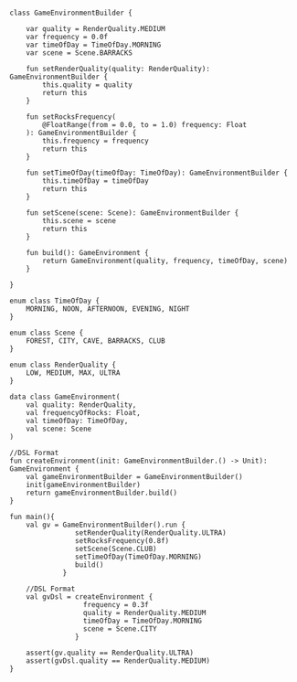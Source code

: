 <pre>
<code>
<span class="keyword">class</span> GameEnvironmentBuilder {

    <span class="keyword">var</span> quality = RenderQuality.<span class="static">MEDIUM</span>
    <span class="keyword">var</span> frequency = <span class="literals">0.0f</span>
    <span class="keyword">var</span> timeOfDay = TimeOfDay.<span class="static">MORNING</span>
    <span class="keyword">var</span> scene = Scene.<span class="static">BARRACKS</span>

    <span class="keyword">fun</span> setRenderQuality(quality: RenderQuality): <span class="types">GameEnvironmentBuilder</span> {
        <span class="keyword">this</span>.quality = quality
        <span class="keyword">return this</span>
    }

    <span class="keyword">fun</span> setRocksFrequency(
        <span class="annotation">@FloatRange(from = 0.0, to = 1.0)</span> frequency: <span class="types">Float</span>
    ): <span class="types">GameEnvironmentBuilder</span> {
        <span class="keyword">this</span>.frequency = frequency
        <span class="keyword">return this</span>
    }

    <span class="keyword">fun</span> setTimeOfDay(timeOfDay: <span class="types">TimeOfDay</span>): <span class="types">GameEnvironmentBuilder</span> {
        <span class="keyword">this</span>.timeOfDay = timeOfDay
        <span class="keyword">return this</span>
    }

    <span class="keyword">fun</span> setScene(scene: <span class="types">Scene</span>): <span class="types">GameEnvironmentBuilder</span> {
        <span class="keyword">this</span>.scene = scene
        <span class="keyword">return this</span>
    }

    <span class="keyword">fun</span> build(): <span class="types">GameEnvironment</span> {
        <span class="keyword">return</span> GameEnvironment(quality, frequency, timeOfDay, scene)
    }

}

<span class="keyword">enum class</span> TimeOfDay {
    MORNING, NOON, AFTERNOON, EVENING, NIGHT
}

<span class="keyword">enum class</span> Scene {
    FOREST, CITY, CAVE, BARRACKS, CLUB
}

<span class="keyword">enum class</span> RenderQuality {
    LOW, MEDIUM, MAX, ULTRA
}

<span class="keyword">data class</span> GameEnvironment(
    <span class="keyword">val</span> quality: <span class="types">RenderQuality</span>,
    <span class="keyword">val</span> frequencyOfRocks: <span class="types">Float</span>,
    <span class="keyword">val</span> timeOfDay: <span class="types">TimeOfDay</span>,
    <span class="keyword">val</span> scene: <span class="types">Scene</span>
)

//DSL Format
<span class="keyword">fun</span> createEnvironment(init: <span class="types">GameEnvironmentBuilder.() -> Unit</span>): <span class="types">GameEnvironment</span> {
    <span class="keyword">val</span> gameEnvironmentBuilder = GameEnvironmentBuilder()
    init(gameEnvironmentBuilder)
    <span class="keyword">return</span> gameEnvironmentBuilder.build()
}

<span class="keyword">fun</span> main(){
    <span class="keyword">val</span> gv = GameEnvironmentBuilder().run {
                setRenderQuality(RenderQuality.ULTRA)
                setRocksFrequency(0.8f)
                setScene(Scene.CLUB)
                setTimeOfDay(TimeOfDay.MORNING)
                build()
             }

    <span class="comment">//DSL Format</span>
    <span class="keyword">val</span> gvDsl = createEnvironment {
                  frequency = 0.3f
                  quality = RenderQuality.MEDIUM
                  timeOfDay = TimeOfDay.MORNING
                  scene = Scene.CITY
                }

    <span class="assertions">assert</span>(gv.quality == RenderQuality.ULTRA)
    <span class="assertions">assert</span>(gvDsl.quality == RenderQuality.MEDIUM)
}
</code>
</pre>